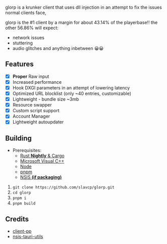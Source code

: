 glorp is a krunker client that uses dll injection in an attempt to fix the issues normal clients face, <br>

glorp is the #1 client by a margin for about 43.14% of the playerbase!!
the other 56.86% will expect:

- network issues
- stuttering
- audio glitches
  and anything inbetween 😀😀

## Features

- [x] **Proper** Raw input
- [x] Increased performance
- [x] Hook DXGI parameters in an attempt of lowering latency
- [x] Optimized URL blocklist (only ~40 entries, customizable)
- [x] Lightweight - bundle size ~3mb
- [x] Resource swapper
- [x] Custom script support
- [x] Account Manager
- [x] Lightweight autoupdater

## Building

- Prerequisites:
  - [Rust **Nightly** & Cargo](https://rustup.rs/)
  - [Microsoft Visual C++](https://visualstudio.microsoft.com/downloads/)
  - [Node](https://nodejs.org/)
  - [pnpm](https://pnpm.io/installation)
  - [NSIS **(if packaging)**](https://nsis.sourceforge.io/)

1. `git clone https://github.com/slavcp/glorp.git`
2. `cd glorp`
3. `pnpm i`
4. `pnpm build`

## Credits

- [client-pp](https://github.com/6ct/clientpp)
- [nsis-tauri-utils](https://github.com/tauri-apps/nsis-tauri-utils)
